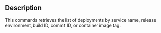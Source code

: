 ## Description

This commands retrieves the list of deployments by service name, release
environment, build ID, commit ID, or container image tag.
